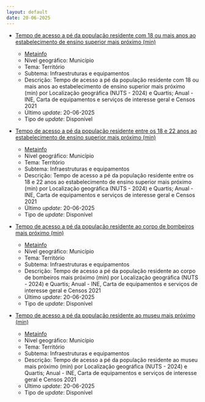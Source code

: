 ```yaml
---
layout: default
date: 20-06-2025
---
```

* [Tempo de acesso a pé da população residente com 18 ou mais anos ao estabelecimento de ensino superior mais próximo (min)](https://www.ine.pt/xportal/xmain?xpid=INE&xpgid=ine_indicadores&indOcorrCod=0013433&contexto=bd&selTab=tab2)
  * [Metainfo](https://www.ine.pt/bddXplorer/htdocs/minfo.jsp?var_cd=0013433&lingua=PT)
  * Nível geográfico: Município
  * Tema: Território
  * Subtema: Infraestruturas e equipamentos
  * Descrição: Tempo de acesso a pé da população residente com 18 ou mais anos ao estabelecimento de ensino superior mais próximo (min) por Localização geográfica (NUTS - 2024) e Quartis; Anual - INE, Carta de equipamentos e serviços de interesse geral e Censos 2021
  * Último _update_: 20-06-2025
  * Tipo de _update_: Disponível

* [Tempo de acesso a pé da população residente entre os 18 e 22 anos ao estabelecimento de ensino superior mais próximo (min)](https://www.ine.pt/xportal/xmain?xpid=INE&xpgid=ine_indicadores&indOcorrCod=0013435&contexto=bd&selTab=tab2)
  * [Metainfo](https://www.ine.pt/bddXplorer/htdocs/minfo.jsp?var_cd=0013435&lingua=PT)
  * Nível geográfico: Município
  * Tema: Território
  * Subtema: Infraestruturas e equipamentos
  * Descrição: Tempo de acesso a pé da população residente entre os 18 e 22 anos ao estabelecimento de ensino superior mais próximo (min) por Localização geográfica (NUTS - 2024) e Quartis; Anual - INE, Carta de equipamentos e serviços de interesse geral e Censos 2021
  * Último _update_: 20-06-2025
  * Tipo de _update_: Disponível

* [Tempo de acesso a pé da população residente ao corpo de bombeiros mais próximo (min)](https://www.ine.pt/xportal/xmain?xpid=INE&xpgid=ine_indicadores&indOcorrCod=0013440&contexto=bd&selTab=tab2)
  * [Metainfo](https://www.ine.pt/bddXplorer/htdocs/minfo.jsp?var_cd=0013440&lingua=PT)
  * Nível geográfico: Município
  * Tema: Território
  * Subtema: Infraestruturas e equipamentos
  * Descrição: Tempo de acesso a pé da população residente ao corpo de bombeiros mais próximo (min) por Localização geográfica (NUTS - 2024) e Quartis; Anual - INE, Carta de equipamentos e serviços de interesse geral e Censos 2021
  * Último _update_: 20-06-2025
  * Tipo de _update_: Disponível

* [Tempo de acesso a pé da população residente ao museu mais próximo (min)](https://www.ine.pt/xportal/xmain?xpid=INE&xpgid=ine_indicadores&indOcorrCod=0013442&contexto=bd&selTab=tab2)
  * [Metainfo](https://www.ine.pt/bddXplorer/htdocs/minfo.jsp?var_cd=0013442&lingua=PT)
  * Nível geográfico: Município
  * Tema: Território
  * Subtema: Infraestruturas e equipamentos
  * Descrição: Tempo de acesso a pé da população residente ao museu mais próximo (min) por Localização geográfica (NUTS - 2024) e Quartis; Anual - INE, Carta de equipamentos e serviços de interesse geral e Censos 2021
  * Último _update_: 20-06-2025
  * Tipo de _update_: Disponível

